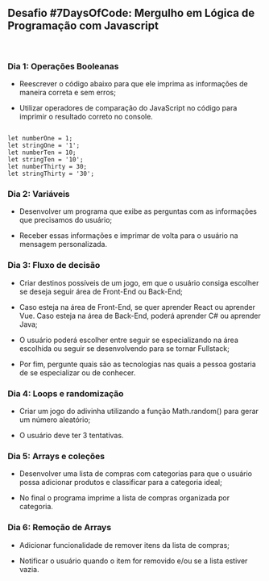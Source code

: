 ## Desafio #7DaysOfCode: Mergulho em Lógica de Programação com Javascript
<br>

### Dia 1: Operações Booleanas
<ul>
<li><p>Reescrever o código abaixo para que ele imprima as informações de maneira correta e sem erros;</p></li>
<li><p>Utilizar operadores de comparação do JavaScript no código para imprimir o resultado correto no console.</p></li>
</ul>
<code>
let numberOne = 1;
let stringOne = '1';
let numberTen = 10;
let stringTen = '10';
let numberThirty = 30;
let stringThirty = '30';
</code>

### Dia 2: Variáveis
<ul>
<li><p>Desenvolver um programa que exibe as perguntas com as informações que precisamos do usuário;</p></li>
<li><p>Receber essas informações e imprimar de volta para o usuário na mensagem personalizada.</p></li>
</ul>

### Dia 3: Fluxo de decisão
<ul>
<li><p>Criar destinos possíveis de um jogo, em que o usuário consiga escolher se deseja seguir área de Front-End ou Back-End;</p></li>
<li><p>Caso esteja na área de Front-End, se quer aprender React ou aprender Vue. Caso esteja na área de Back-End, poderá aprender C# ou aprender Java;</p></li>
<li><p>O usuário poderá escolher entre seguir se especializando na área escolhida ou seguir se desenvolvendo para se tornar Fullstack;</p></li>
<li><p>Por fim, pergunte quais são as tecnologias nas quais a pessoa gostaria de se especializar ou de conhecer.</p></li>
</ul>

### Dia 4: Loops e randomização
<ul>
<li><p>Criar um jogo do adivinha utilizando a função Math.random() para gerar um número aleatório;</p></li>
<li><p>O usuário deve ter 3 tentativas.</p></li>
</ul>

### Dia 5: Arrays e coleções
<ul>
<li><p>Desenvolver uma lista de compras com categorias para que o usuário possa adicionar produtos e classificar para a categoria ideal;</p></li>
<li><p>No final o programa imprime a lista de compras organizada por categoria.</p></li>
</ul>

### Dia 6: Remoção de Arrays
<ul>
<li><p>Adicionar funcionalidade de remover itens da lista de compras;</p></li>
<li><p>Notificar o usuário quando o item for removido e/ou se a lista estiver vazia.</p></li>
</ul>



